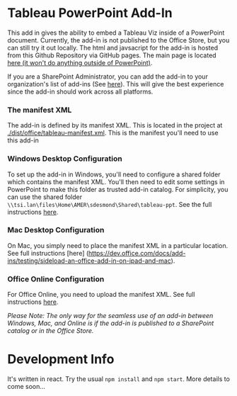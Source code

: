 # Tableau PowerPoint Add-In

This add in gives the ability to embed a Tableau Viz inside of a PowerPoint document. Currently, the add-in is not published to the Office Store, but you can still try it out locally. The html and javsacript for the add-in is hosted from this Github Repository via GitHub pages. The main page is located [here (it won't do anything outside of PowerPoint)](https://sdesmond46.github.io/tableau-ppt/dist/index.html).

If you are a SharePoint Administrator, you can add the add-in to your organization's list of add-ins (See [here](https://dev.office.com/docs/add-ins/publish/publish-task-pane-and-content-add-ins-to-an-add-in-catalog)). This will give the best experience since the add-in should work across all platforms.

### The manifest XML
The add-in is defined by its manifest XML. This is located in the project at [./dist/office/tableau-manifest.xml](https://github.com/sdesmond46/tableau-ppt/blob/master/dist/office/tableau-manifest.xml). This is the manifest you'll need to use this add-in

### Windows Desktop Configuration
To set up the add-in in Windows, you'll need to configure a shared folder which contains the manifest XML. You'll then need to edit some settings in PowerPoint to make this folder as trusted add-in catalog. For simplicity, you can use the shared folder `\\tsi.lan\files\Home\AMER\sdesmond\Shared\tableau-ppt`. See the full instructions [here](https://dev.office.com/docs/add-ins/testing/create-a-network-shared-folder-catalog-for-task-pane-and-content-add-ins).

### Mac Desktop Configuration
On Mac, you simply need to place the manifest XML in a particular location. See full instructions [here] (https://dev.office.com/docs/add-ins/testing/sideload-an-office-add-in-on-ipad-and-mac).

### Office Online Configuration
For Office Online, you need to upload the manifest XML. See full instructions [here](https://dev.office.com/docs/add-ins/testing/sideload-office-add-ins-for-testing).


*Please Note: The only way for the seamless use of an add-in between Windows, Mac, and Online is if the add-in is published to a SharePoint catalog or in the Office Store.*

# Development Info
It's written in react. Try the usual `npm install` and `npm start`. More details to come soon...
